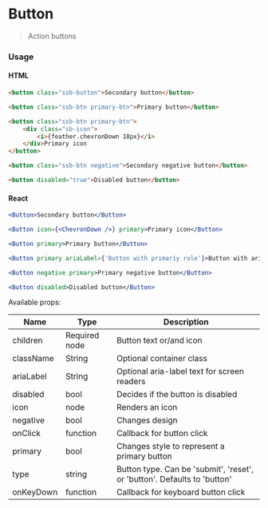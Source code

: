 Button
========

> Action buttons

### Usage

#### HTML

```html
<button class="ssb-button">Secondary button</button>

<button class="ssb-btn primary-btn">Primary button</button>

<button class="ssb-btn primary-btn">
    <div class="sb-icon">
        <i>{feather.chevronDown 18px}</i>
    </div>Primary icon
</button>

<button class="ssb-btn negative">Secondary negative button</button>

<button disabled="true">Disabled button</button>
```

#### React

```jsx harmony
<Button>Secondary button</Button>

<Button icon={<ChevronDown />} primary>Primary icon</Button>

<Button primary>Primary button</Button>

<Button primary ariaLabel={'Button with primariy role'}>Button with aria label</Button>

<Button negative primary>Primary negative button</Button>

<Button disabled>Disabled button</Button>
```

Available props:

| Name       | Type           | Description  |
| ---------- | ------------- | ----- |
| children | Required node | Button text or/and icon |
| className | String | Optional container class |
| ariaLabel | String | Optional aria-label text for screen readers |
| disabled | bool | Decides if the button is disabled |
| icon | node | Renders an icon |
| negative | bool | Changes design |
| onClick | function | Callback for button click |
| primary | bool | Changes style to represent a primary button |
| type | string | Button type. Can be 'submit', 'reset', or 'button'. Defaults to 'button' |
| onKeyDown | function | Callback for keyboard button click |
